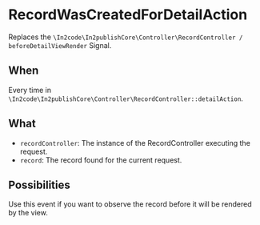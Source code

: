 # RecordWasCreatedForDetailAction

Replaces the `\In2code\In2publishCore\Controller\RecordController / beforeDetailViewRender` Signal.

## When

Every time in `\In2code\In2publishCore\Controller\RecordController::detailAction`.

## What

* `recordController`: The instance of the RecordController executing the request.
* `record`: The record found for the current request.

## Possibilities

Use this event if you want to observe the record before it will be rendered by the view.
